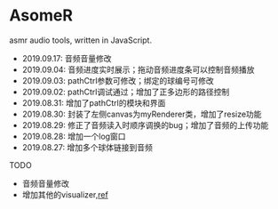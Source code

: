 # AsomeR
asmr audio tools, written in JavaScript.


- 2019.09.17: 音频音量修改
- 2019.09.04: 音频进度实时展示；拖动音频进度条可以控制音频播放
- 2019.09.03: pathCtrl参数可修改；绑定的球编号可修改
- 2019.09.02: pathCtrl调试通过；增加了正多边形的路径控制
- 2019.08.31: 增加了pathCtrl的模块和界面
- 2019.08.30: 封装了左侧canvas为myRenderer类，增加了resize功能
- 2019.08.29: 修正了音频读入时顺序调换的bug；增加了音频的上传功能
- 2019.08.28: 增加一个log窗口
- 2019.08.27: 增加多个球体链接到音频

TODO
- 音频音量修改
- 增加其他的visualizer,[ref](https://github.com/iondrimba/threejs-audio-visualizer-two/blob/master/src/scripts/app.js)